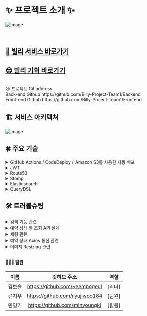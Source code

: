 # ✨ 프로젝트 소개 ✨

![image](https://user-images.githubusercontent.com/83330576/193493626-9350d558-50c1-4f3c-adc3-a3d7b7919b0a.png)

<br>
<h2><a href="https://billyproject.shop" dir="auto">🤩 빌리 서비스 바로가기</a></h2>
<h2><a href="https://gossamer-bath-a39.notion.site/Billy-1c64df5f1eb64281aad11b693835e3bc" dir="auto">😎 빌리 기획 바로가기</a></h2>
<br>
😆 프로젝트 Git address<br>
Back-end Github https://github.com/Billy-Project-Team1/Backend<br>
Front-end Github https://github.com/Billy-Project-Team1/Frontend<br>

## <h2>🏗 서비스 아키텍쳐</h2>
![image](https://user-images.githubusercontent.com/83330576/193495609-2b7f78ad-6191-4014-9b8c-9c2cc5ba37db.png)

## <h2>🍀 주요 기술</h2>
<details>
  <summary> GitHub Actions / CodeDeploy / Amazon S3를 사용한 자동 배포 </summary>
  <ul dir="auto">
    <li>
      유저의 측면에서 서버가 중단되어 서비스를 이용하지 못하는 상황을 막고자
GitHub Action으로 빌드를 진행하고 빌드한 파일을 S3에 업로드한 후
Codedeploy에서 사전에 작성된 script를 기반으로 자동 배포를 할 수 있도록 구현
    </li>
  </ul>
</details>

<details>
  <summary> JWT </summary>
  <ul dir="auto">
    <li>
      권한 부여 :  사용자가 로그인하면 이후의 각 요청에는 JWT가 포함되어 사용자가 해당 토큰으로 허용된 경로, 서비스 및 리소스에 액세스할 수 있음
    </li>
    <li>
      정보 교환 :  JSON 웹 토큰은 당사자 간에 정보를 안전하게 전송하는 좋은 방법
JWT는 보낸 사람이 자신이 누구인지 확인할 수 있음
또한 헤더와 페이로드를 사용하여 서명을 계산하므로 내용이 조작되지 않았는지 확인할 수도 있음
    </li>
  </ul>
</details>

<details>
  <summary> Route53 </summary>
  <ul dir="auto">
    <li>
      지연시간 기반 연결(Latency Based Routing) : 도메인 하나에 각 지역별로 가장 빠른 곳으로 연결해주는 서비시로 접속자하는 사용자가 전세계 어디서든 가장 반응이 빠른 네임서버로로 연결해주는 아주 훌륭한 서비스
    </li>
    <li>
      속도가 아주 빠른 유료 DNS 기반 : 일반적으로 한국의 도메인 주소 서비스 업체에서 무료로 제공하는 네임서버는 대부분 4개 이하로써 고정되어있는데 이로 인하여 해당 호스팅사에서 트래픽이 증가하면 네임서버 연결 단에서 먼저 시간 지체(Latency)가 일어나기 시작함. Route 53 에서는 해당 지역 리전의 가용 영역(Avaiable Area)에서 작동되는 수 천대의 네임서버에서 서버로드가 가장 작은 무작위 순서를 정해 할당하므로 네임서버의 동작 속도가 무척 빠름
    </li>
    <li>
      헬스 체크와 Fail Over : Route53은 자체적으로 Health check 기능을 가지고 있음. 즉, 하나의 DNS 명에 대해서 여러개의 IP 주소를 반환할 수 있는데, 해당 ip의 서버의 상태를 체크해서 장애 상태인 경우에는 네임서버의 리스에서 제외하고 있다가 장애가 복구 되면 다시 리스트에 추가하는 형태이므로 웹서버의 셧 다운타임을 최소로 하고 웹 사이트 반응 속도를 최대로 할 수 있는 기반 기술을 제공
    </li>
  </ul>
</details>

<details>
  <summary> Stomp </summary>
  <ul dir="auto">
    <li>
      Spring Security와 JWT를 연동해 메세지 보호 가능
    </li>
    <li>
      WebSocket만 사용해서 구현하면 요청,메시지 통신 과정을 처리하는 부분을 전부 구현해야 하지만 STOMP를 사용하면 기본적으로 pub/sub 구조로 되어있어 메시지를 발송하고, 메시지를 받아 처리하는 부분이 확실히 정해져 있기 때문에 개발하는 입장에서 명확하게 인지하고 개발할 수 있는 이점이 있습니다.
    </li>
  </ul>
</details>


<details>
  <summary> Elasticsearch </summary>
  <ul dir="auto">
    <li>JPA의 like절이나 contains절을 사용해서 검색기능을 구현할 때의 한계점
      <ul>
          <li>검색에 사용할 필드가 title과 detailLocation 두 가지였기 때문에 JPA로만 검색기능을 구현한다면 ex) 강남 자전거, 속초 헤어드라이기 이런식으로 지역과 제목 순으로 띄어쓰기를 포함해서만 검색이 가능한 한계점이 있었음
          </li>
      </ul>
    </li>
    <li>선택지는 Hibernate Search, Elasticsearch 등이 있었음</li>
    <li>두 가지 모두 구현해보았지만 Hibernate Search의 적용에 어려움이 있었고, Elasticsearch는 JPA의 Repository처럼 사용할 수 있었기 때문에 훨씬 간편하게 사용 가능, Elasticsearch 선택</li>
  </ul>
</details>
<details>
  <summary> QueryDSL </summary>
  <ul dir="auto">
    <li>다양한 조회 기능을 구현하고 싶고, 여러 테이블에서 데이터를 뽑아 사용하기 위함</li>
    <li>선택지는 QueryDSL, Native SQL, JOOQ 등이 있었음</li>
    <li>Native SQL은 데이터베이스 의존적, query문 작성이 QueryDSL보다 어려움</li>
    <li>QueryDSL은 Entity 클래스를 기반으로 QueryDSL 쿼리 전용 클래스를 만들어야 하는 단점이 있으나 자동으로 생성가능하며 사용이 매우 쉽고 직관적</li>
    <li>JOOQ은 QueryDSL 과 비교대상이 되는 프레임워크로 QueryDSL과 유사하며 Return 해주는 Class가 Entity가 아닌 별도의 Class 인 것이 단점.그리고 JOOQ은 유료데이터베이스에 대해서는 유료로 사용해야함</li>
    <li>현재 데이터베이스를 mysql을 사용하여 JOOQ 또한 무료로 사용 가능하지만 앞으로 계속 사용해볼 수 있는 확장성까지 고려해봤을 때 QueryDSL 사용해보는 것을 선택</li>
  </ul>
</details>

## <h2>🛠 트러블슈팅</h2>
<details>
  <summary> 검색 기능 관련 </summary>
  <ul dir="auto">
    <li><strong>문제 상황</strong>
        <ul dir="auto">
          <li>이전의 JPA의 like절이나 contains절을 사용할 때의 검색 기능은 ex) 강남 자전거, 속초 헤어드라이기 이런식으로 지역과 제목 순으로 띄어쓰기를 포함해서만 검색이 가능한 한계가 있었고, jmeter로 측정한 속도도 향상 시키고자함</li>
        </ul>
    </li>
    <li><strong>해결방안 1안</strong>
      <ul dir="auto">
        <li>Hibernate Search</li>
      </ul>
    </li>
    <li><strong>해결방안 2안</strong>
      <ul dir="auto">
        <li>Elasticsearch<br>
      </ul>
    </li>
    <li><strong>의견 조율</strong>
    <ul dir="auto">
      <li>Hibernate Search는 한글 검색 위주인 현재 프로젝트를 위해서는 Lucene Korean Analyzer 아리랑을 도입해야했고 적용 과정이 어려움, Elasticsearch는 한글 형태소 분석기인 nori를 쉽게 설치할 수 있고, Elasticsearch에서 색인된 데이터를 검색하고 시각화하는 기능을 제공해주는 Kibana에서 처음 index를 생성할 때 설정사항으로 글자를 쪼개서 검색할 수 있도록 설정이 가능</li>
      </ul>
    </li>
    <li><strong>의견 결정</strong>
      <ul dir="auto">
        <li>Elasticsearch으로 결정</li>
      </ul>
    </li>
    <li><strong>결과</strong>
      <ul dir="auto">
        <li>
          JMeter를 통해 1000명의 User가 동시에 이용했을 때의 평균 속도 10% 가량 감소
            <ul dir="auto">
              <li>
                JPA를 통한 검색 기능 JMeter Summary Report<br>
                ![image](https://user-images.githubusercontent.com/83330576/193503401-c3989dae-c43f-42e7-8e3f-e03fbb3ad52d.png)
                https://www.notion.so/image/https%3A%2F%2Fs3-us-west-2.amazonaws.com%2Fsecure.notion-static.com%2F0ee10949-77aa-4869-a449-d9bdba18ca59%2FScreen_Shot_2022-10-03_at_1.39.31_PM.png?table=block&id=43d0cfe3-6fdf-46cd-8166-ea80fb35351e&spaceId=4cc19098-8ec4-4a0d-a3b3-cee139eedfa7&width=2000&userId=d8a484c8-6cd7-49b2-bc29-f9946f6ab28b&cache=v2
              </li>
              <li>
                Elasticsearch를 통한 검색 기능 JMeter Summary Report<br>
                ![image](https://user-images.githubusercontent.com/83330576/193503457-cce38d2b-4e80-4f63-9fb3-c853ebcf1566.png)
              </li>
            </ul>
        </li>
      </ul>
    </li>
  </ul>
</details>

<details>
  <summary> 예약 상태 별 조회 API 설계 </summary>
  <ul dir="auto">
    <li><strong>문제 상황</strong>
        <ul dir="auto">
          <li>현재 프로젝트의 주요 기능 중 예약 상태 별 조회에서 빌려주는 사람 입장과 빌리는 사람 입장 모두에서 각 5가지의 상태 별 조회 기능 구현이 필요</li>
        </ul>
    </li>
    <li><strong>해결방안 1안</strong>
      <ul dir="auto">
        <li>빌리는 사람, 빌려주는 사람의 입장에서 각 5가지의 상태 별 API 구현 (총 10개의 API)</li>
      </ul>
    </li>
    <li><strong>해결방안 2안</strong>
      <ul dir="auto">
        <li>빌리는 사람, 빌려주는 사람의 입장에서 상태도 매개변수로 넣어주는 API 구현 (총 2개의 API)</li>
      </ul>
    </li>
    <li><strong>의견 조율</strong>
    <ul dir="auto">
      <li>1안은 프론트 측에서 만들어진 API를 호출하기만 하면 된다는 장점이 있지만 같은 로직의 API가 너무 많이 생김,  2안은 프론트 측에서 정해놓은 상태값을 전달해주기만 하면 2개의 API로 구현 가능</li>
      </ul>
    </li>
    <li><strong>의견 결정</strong>
      <ul dir="auto">
        <li>1안은 같은 로직을 반복적으로 10번이나 작성하기 때문에 매우 비효율적이라고 판단, 2안이 훨씬 효율적이라고 판단하여 결정</li>
      </ul>
    </li>
  </ul>
</details>

<details>
  <summary> 채팅 관련 </summary>
  <ul dir="auto">
    <li><strong>문제 상황</strong>
        <ul dir="auto">
          <li>채팅룸을 개설하는 권한은 빌리는 사람이 가지고 있음, 해당 물건을 빌려주는 사람의 경우 채팅방이 생성이 되었는지 알 수가 없음 빌리는 사람이 채팅방을 개설하고 들어갔을 때,  ENTER TYPE의 메세지를 서버로 전달 하는 과정에서 게시글의 주인도 입력해준다. 위 과정에서 useEffect로 post의 정보를 불러 왔지만, useEffect의 특성상 렌더링 이후에 실행이 되는 함수로 ENTER TYPE메세지를 보낼 때 게시글의주인 데이터가 undefined 으로 정의 되어 제대로 실행이 되지 않음</li>
        </ul>
    </li>
    <li><strong>해결방안 1안</strong>
      <ul dir="auto">
        <li>useEffect 내에 async await를 적용하여 dispatch로 불러온뒤 ENTER TYPE메세지를 보내게 끔 설정</li>
      </ul>
    </li>
    <li><strong>해결방안 2안</strong>
      <ul dir="auto">
        <li>Back-End 서버에서 별도로 invite 하는 로직을 만들어서 초대 알림 등을 보내 입장하였을 때 게시글의 주인이 ENTER가 되도록 설정</li>
      </ul>
    </li>
    <li><strong>의견 조율</strong>
    <ul dir="auto">
      <li>useEffect 내에 async await 를 적용하는 것이 일반적으로 사용되지 않았지만 callback 함수를 이용하여 콜백함수에 async await을 적용하여 해결 가능 해 보였고, back-end 서버에서 별도의 로직을 만드는데 시간적 소요가 많이 발생할 것으로 보임</li>
      </ul>
    </li>
    <li><strong>의견 결정</strong>
      <ul dir="auto">
        <li>해결 방안 1안으로 결정 </li>
      </ul>
    </li>
  </ul>
</details>

<details>
  <summary> 예약 상태 Axios 통신 관련 </summary>
  <ul dir="auto">
    <li><strong>문제 상황</strong>
        <ul dir="auto">
          <li>예약 상태 변경 버튼을 클릭하면 변경된 예약상태를 출력하지 못한다. 예약 상태변경 후 새로고침을 위해 ‘window.location.replace()’을 추가하여 새로고침이 되지만 첫 화면으로 관심목록 페이지가 보인다. 그리고 spa 프레임워크,라이브러리에서 권장하지 않는 로직이고 예약 상태 변경 후 이후의 작업을 진행하지 않아 새로고침이 필요했다.</li>
        </ul>
    </li>
    <li><strong>해결방안 1안</strong>
      <ul dir="auto">
        <li>response값에 데이터를 다시 받아와서 extrareducers에 넣어준다. (ex.filter 메소드사용)</li>
      </ul>
    </li>
    <li><strong>해결방안 2안</strong>
      <ul dir="auto">
        <li>extrareducers로 변경하지 않고, 현재 예약상태 리스트를 다시 axios로 get하여 반영</li>
      </ul>
    </li>
    <li><strong>의견 조율</strong>
      <ul dir="auto">
        <li>asxios 통신후 response 값에 success: true / false만 출력이 되어 별도 extrareducer를 변경 할 수 없는 상황. 해결방안 1안의 경우 소요되는 리소스가 크다</li>
      </ul>
    </li>
    <li><strong>의견 결정</strong>
      <ul dir="auto">
        <li>변경된 상태에 대해서 전체 리스트를 get해오는 것으로 결정</li>
      </ul>
    </li>
  </ul>
</details>

<details>
  <summary> 이미지 Resizing 관련 </summary>
  <ul dir="auto">
    <li><strong>문제 상황</strong>
        <ul dir="auto">
          <li>Main 페이지 및 포스트 상세 조회 시 업로드 이미지 크기별로 다른 1)렌더링 속도가 나타남 2)Lighthouse 성능 점수도 37점으로 낮은 점수로 나왔고 그 이유 대부분은 이미지 크기와 관련되어 있었다.</li>
        </ul>
    </li>
    <li><strong>해결방안 1안</strong>
      <ul dir="auto">
        <li>FrontEnd 측에서 라이브러리를 사용하여 최대 이미지 설정한 뒤 BackEnd 서버로 데이터를 보내주어 이미지 크기를 줄이는 법</li>
      </ul>
    </li>
    <li><strong>해결방안 2안</strong>
      <ul dir="auto">
        <li>FrontEnd 에서 현재와 같이 업로드 이미지 사이즈 제한 없이 보낸 뒤 BackEnd에서 S3로 업로드시 이미지 사이즈를 정하여 저장 하는 방법
            두 방안 모두 이미지가 쓰이는 가장 큰 크기(420px)를 최대로 하여 저장하는 방법을 고려 하였다.
        </li>
      </ul>
    </li>
    <li><strong>의견 조율</strong>
      <ul dir="auto">
        <li>해결 방안 2안의 경우 클라이언트에서 가공되지 않는 큰 이미지를 보내는 경우 서버에 부담이 생길 수 있고, 해결 방안 1안으로 진행 하였을 경우 업로드 전 이미지 미리보기 부터 최적화된 이미지 사이즈를 선택 할 수 있다. </li>
      </ul>
    </li>
    <li><strong>의견 결정</strong>
      <ul dir="auto">
        <li>해결 방안 1안으로 결정을 하여 아래와 같이 성능이 향상 되었다.</li>
      </ul>
    </li>
  </ul>
</details>


## <h4>👩‍👦‍👦 팀원</h4>
<table>
  <thead>
    <tr>
      <th align="center">이름</th>
      <th align="center">깃허브 주소</th>
      <th align="center">역할</th>
    </tr>
  </thead>
  <tbody>
    <tr>
      <td align="center">김보슬</td>
      <td align="center"><a href="https://github.com/keembogeul">https://github.com/keembogeul</a></td>
      <td align="center">[리더]</td>
    </tr>
    <tr>
      <td align="center">류지우</td>
      <td align="center"><a href="https://github.com/ryujiwoo184">https://github.com/ryujiwoo184</a></td>
      <td align="center">[팀원]</td>
    </tr>
    <tr>
      <td align="center">민영기</td>
      <td align="center"><a href="https://github.com/minyoungki">https://github.com/minyoungki</a></td>
      <td align="center">[팀원]</td>
    </tr>
  </tbody>
</table>


